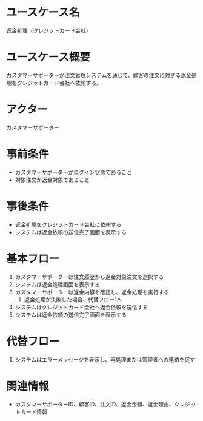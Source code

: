 # ユースケース名
返金処理（クレジットカード会社）

# ユースケース概要
カスタマーサポーターが注文管理システムを通じて、顧客の注文に対する返金処理をクレジットカード会社へ依頼する。

# アクター
カスタマーサポーター

# 事前条件
- カスタマーサポーターがログイン状態であること
- 対象注文が返金対象であること

# 事後条件
- 返金処理をクレジットカード会社に依頼する
- システムは返金依頼の送信完了画面を表示する

# 基本フロー
1. カスタマーサポーターは注文履歴から返金対象注文を選択する
2. システムは返金処理画面を表示する
3. カスタマーサポーターは返金内容を確認し、返金処理を実行する
    1. 返金処理が失敗した場合、代替フロー1へ
4. システムはクレジットカード会社へ返金依頼を送信する
5. システムは返金依頼の送信完了画面を表示する

# 代替フロー
1. システムはエラーメッセージを表示し、再処理または管理者への連絡を促す

# 関連情報
- カスタマーサポーターID、顧客ID、注文ID、返金金額、返金理由、クレジットカード情報
